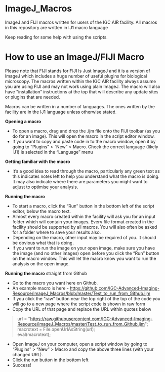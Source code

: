 # ImageJ_Macros

ImageJ and FIJI macros written for users of the IGC AIR facility.
All macros in this repository are written in IJ1 macro language

Keep reading for some help with using the scripts.

# How to use an ImageJ/FIJI Macro

Please note that FIJI stands for FIJI Is Just ImageJ and it is a version of ImageJ which includes a huge number of useful plugins for biological microscopy. The macros written within the IGC AIR facility always assume you are using FIJI and may not work using plain ImageJ. The macro will also have "installation" instructions at the top that will describe any update sites or plugins that are needed.

Macros can be written in a number of languages. The ones written by the facility are in the IJ1 language unless otherwise stated.

**Opening a macro**
*	To open a macro, drag and drop the .ijm file onto the FIJI toolbar (as you do for an image). This will open the macro in the script editor window.
*	If you want to copy and paste code in to the macro window, open it by going to “Plugins” > “New” > Macro. Check the correct language (likely IJ1) is selected in the “Language” menu

**Getting familiar with the macro**
*	It’s a good idea to read through the macro, particularly any green text as this indicates notes left to help you understand what the macro is doing. It may also indicate where there are parameters you might want to adjust to optimise your analysis.

**Running the macro**
*	To start a macro, click the “Run” button in the bottom left of the script editor, below the macro text. 
*	Almost every macro created within the facility will ask you for an input folder which will contain your images. Every file format created in the facility should be supported by all macros. You will also often be asked for a folder where to save your results also.
*	Depending on the macro, other input may be required of you. It should be obvious what that is doing.
*	If you want to run the image on your open image, make sure you have the image (and no other images) open before you click the “Run” button on the macro window. This will let the macro know you want to run the analysis on the open image. 

**Running the macro** straight from Github
* Go to the macro you want here on Github.
* An example macro is here - https://github.com/IGC-Advanced-Imaging-Resource/ImageJ_Macros/blob/master/Test_to_run_from_Github.ijm
* If you click the "raw" button near the top right of the top of the code you will go to a new page where the script code is shown in raw form
* Copy the URL of that page and replace the URL within quotes below

> url = "https://raw.githubusercontent.com/IGC-Advanced-Imaging-Resource/ImageJ_Macros/master/Test_to_run_from_Github.ijm";  
> macrotext = File.openUrlAsString(url);  
> eval(macrotext);  

* Open ImageJ on your computer, open a script window by going to “Plugins” > “New” > Macro and copy the above three lines (with your changed URL). 
* Click the run button in the bottom left
* Success!
